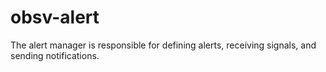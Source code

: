 # obsv-alert

The alert manager is responsible for defining alerts, receiving signals, and sending notifications.
